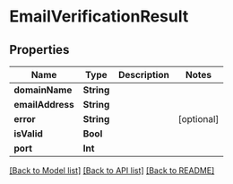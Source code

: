 # EmailVerificationResult

## Properties
Name | Type | Description | Notes
------------ | ------------- | ------------- | -------------
**domainName** | **String** |  | 
**emailAddress** | **String** |  | 
**error** | **String** |  | [optional] 
**isValid** | **Bool** |  | 
**port** | **Int** |  | 

[[Back to Model list]](../README#documentation-for-models) [[Back to API list]](../README#documentation-for-api-endpoints) [[Back to README]](../README)


